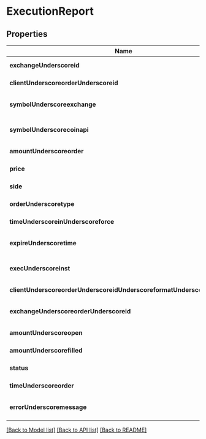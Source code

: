 # ExecutionReport

## Properties
Name | Type | Description | Notes
------------ | ------------- | ------------- | -------------
**exchangeUnderscoreid** | **string** |  | [default to null]
**clientUnderscoreorderUnderscoreid** | **string** |  | [default to null]
**symbolUnderscoreexchange** | **string** |  | [optional] [default to null]
**symbolUnderscorecoinapi** | **string** |  | [optional] [default to null]
**amountUnderscoreorder** | **integer** |  | [default to null]
**price** | **integer** |  | [default to null]
**side** | [**OrdSide**](OrdSide.md) |  | [default to null]
**orderUnderscoretype** | [**OrdType**](OrdType.md) |  | [default to null]
**timeUnderscoreinUnderscoreforce** | [**TimeInForce**](TimeInForce.md) |  | [default to null]
**expireUnderscoretime** | **string** |  | [optional] [default to null]
**execUnderscoreinst** | **array[string]** |  | [optional] [default to null]
**clientUnderscoreorderUnderscoreidUnderscoreformatUnderscoreexchange** | **string** |  | [default to null]
**exchangeUnderscoreorderUnderscoreid** | **string** |  | [optional] [default to null]
**amountUnderscoreopen** | **integer** |  | [default to null]
**amountUnderscorefilled** | **integer** |  | [default to null]
**status** | [**OrdStatus**](OrdStatus.md) |  | [default to null]
**timeUnderscoreorder** | **array[array[string]]** |  | [default to null]
**errorUnderscoremessage** | **string** |  | [optional] [default to null]

[[Back to Model list]](../README.md#documentation-for-models) [[Back to API list]](../README.md#documentation-for-api-endpoints) [[Back to README]](../README.md)


